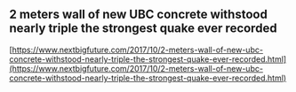 ## 2 meters wall of new UBC concrete withstood nearly triple the strongest quake ever recorded
  
  [https://www.nextbigfuture.com/2017/10/2-meters-wall-of-new-ubc-concrete-withstood-nearly-triple-the-strongest-quake-ever-recorded.html](https://www.nextbigfuture.com/2017/10/2-meters-wall-of-new-ubc-concrete-withstood-nearly-triple-the-strongest-quake-ever-recorded.html)
